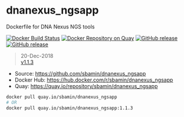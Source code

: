 # dnanexus_ngsapp

Dockerfile for DNA Nexus NGS tools

[![Docker Build Status](https://img.shields.io/docker/build/sbamin/dnanexus_ngsapp.svg)](https://hub.docker.com/r/sbamin/dnanexus_ngsapp/) [![Docker Repository on Quay](https://quay.io/repository/sbamin/dnanexus_ngsapp/status "Docker Repository on Quay")](https://quay.io/repository/sbamin/dnanexus_ngsapp) [![GitHub release](https://img.shields.io/github/release/sbamin/dnanexus_ngsapp.svg)](https://github.com/sbamin/dnanexus_ngsapp/releases/tag/v1.1.3) [![GitHub release](https://img.shields.io/github/issues/sbamin/dnanexus_ngsapp.svg)](https://github.com/sbamin/dnanexus_ngsapp/issues)

>20-Dec-2018   
>[v1.1.3](https://github.com/sbamin/dnanexus_ngsapp/releases/tag/v1.1.3)   

*   Source: https://github.com/sbamin/dnanexus_ngsapp
*   Docker Hub: https://hub.docker.com/r/sbamin/dnanexus_ngsapp
*   Quay: https://quay.io/repository/sbamin/dnanexus_ngsapp

```sh
docker pull quay.io/sbamin/dnanexus_ngsapp
# OR
docker pull quay.io/sbamin/dnanexus_ngsapp:1.1.3
```
